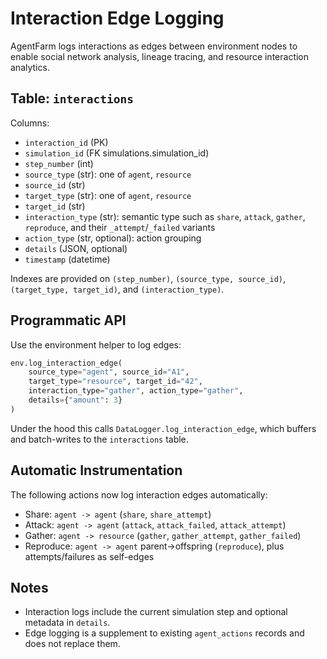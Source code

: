 # Interaction Edge Logging

AgentFarm logs interactions as edges between environment nodes to enable social network analysis, lineage tracing, and resource interaction analytics.

## Table: `interactions`

Columns:
- `interaction_id` (PK)
- `simulation_id` (FK simulations.simulation_id)
- `step_number` (int)
- `source_type` (str): one of `agent`, `resource`
- `source_id` (str)
- `target_type` (str): one of `agent`, `resource`
- `target_id` (str)
- `interaction_type` (str): semantic type such as `share`, `attack`, `gather`, `reproduce`, and their `_attempt`/`_failed` variants
- `action_type` (str, optional): action grouping
- `details` (JSON, optional)
- `timestamp` (datetime)

Indexes are provided on `(step_number)`, `(source_type, source_id)`, `(target_type, target_id)`, and `(interaction_type)`.

## Programmatic API

Use the environment helper to log edges:

```python
env.log_interaction_edge(
    source_type="agent", source_id="A1",
    target_type="resource", target_id="42",
    interaction_type="gather", action_type="gather",
    details={"amount": 3}
)
```

Under the hood this calls `DataLogger.log_interaction_edge`, which buffers and batch-writes to the `interactions` table.

## Automatic Instrumentation

The following actions now log interaction edges automatically:
- Share: `agent -> agent` (`share`, `share_attempt`)
- Attack: `agent -> agent` (`attack`, `attack_failed`, `attack_attempt`)
- Gather: `agent -> resource` (`gather`, `gather_attempt`, `gather_failed`)
- Reproduce: `agent -> agent` parent→offspring (`reproduce`), plus attempts/failures as self-edges

## Notes
- Interaction logs include the current simulation step and optional metadata in `details`.
- Edge logging is a supplement to existing `agent_actions` records and does not replace them.